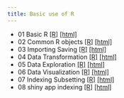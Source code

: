 ```yaml
---
title: Basic use of R
---
```


 * 01 Basic R [[R]](/demo/Basic_use_of_R/01_Basic_R.R) [[html]](/demo/Basic_use_of_R/01_Basic_R.html)
 * 02 Common R objects [[R]](/demo/Basic_use_of_R/02_Common_R_objects.R) [[html]](/demo/Basic_use_of_R/02_Common_R_objects.html)
 * 03 Importing Saving [[R]](/demo/Basic_use_of_R/03_Importing_Saving.R) [[html]](/demo/Basic_use_of_R/03_Importing_Saving.html)
 * 04 Data Transformation [[R]](/demo/Basic_use_of_R/04_Data_Transformation.R) [[html]](/demo/Basic_use_of_R/04_Data_Transformation.html)
 * 05 Data Exploration [[R]](/demo/Basic_use_of_R/05_Data_Exploration.R) [[html]](/demo/Basic_use_of_R/05_Data_Exploration.html)
 * 06 Data Visualization [[R]](/demo/Basic_use_of_R/06_Data_Visualization.R) [[html]](/demo/Basic_use_of_R/06_Data_Visualization.html)
 * 07 Indexing Subsetting [[R]](/demo/Basic_use_of_R/07_Indexing_Subsetting.R) [[html]](/demo/Basic_use_of_R/07_Indexing_Subsetting.html)
 * 08 shiny app indexing [[R]](/demo/Basic_use_of_R/08_shiny_app_indexing.R) [[html]](/demo/Basic_use_of_R/08_shiny_app_indexing.html)
